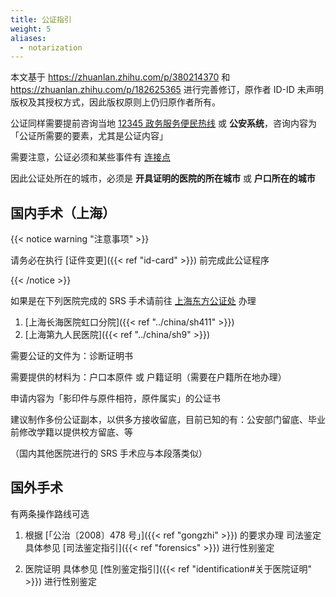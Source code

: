 ```yaml
---
title: 公证指引
weight: 5
aliases:
  - notarization
---
```


本文基于 <https://zhuanlan.zhihu.com/p/380214370> 和 <https://zhuanlan.zhihu.com/p/182625365> 进行完善修订，原作者 ID-ID 未声明版权及其授权方式，因此版权原则上仍归原作者所有。

公证同样需要提前咨询当地 [12345 政务服务便民热线][12345] 或 **公安系统**，咨询内容为「公证所需要的要素，尤其是公证内容」

需要注意，公证必须和某些事件有 [连接点](https://baike.baidu.com/item/连接点)

因此公证处所在的城市，必须是 **开具证明的医院的所在城市** 或 **户口所在的城市**

[12345]: https://baike.baidu.com/item/12345

## 国内手术（上海）

{{< notice warning "注意事项" >}}

请务必在执行 [证件变更]({{< ref "id-card" >}}) 前完成此公证程序

{{< /notice >}}

如果是在下列医院完成的 SRS 手术请前往 [上海东方公证处](https://amap.com/place/B0FFGY5EOR) 办理

1. [上海长海医院虹口分院]({{< ref "../china/sh411" >}})
1. [上海第九人民医院]({{< ref "../china/sh9" >}})

需要公证的文件为：诊断证明书

需要提供的材料为：户口本原件 或 户籍证明（需要在户籍所在地办理）

申请内容为「影印件与原件相符，原件属实」的公证书

建议制作多份公证副本，以供多方接收留底，目前已知的有：公安部门留底、毕业前修改学籍以提供校方留底、等

（国内其他医院进行的 SRS 手术应与本段落类似）

## 国外手术

有两条操作路线可选

1. 根据 [「公治〔2008〕478 号」]({{< ref "gongzhi" >}}) 的要求办理 司法鉴定
   具体参见 [司法鉴定指引]({{< ref "forensics" >}}) 进行性别鉴定

1. 医院证明
   具体参见 [性別鉴定指引]({{< ref "identification#关于医院证明" >}}) 进行性别鉴定
